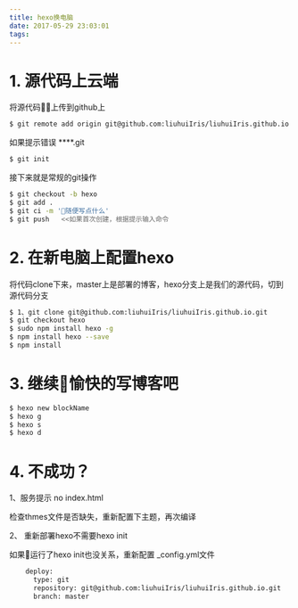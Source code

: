 ```yaml
---
title: hexo换电脑
date: 2017-05-29 23:03:01
tags:
---
```


# 1. 源代码上云端

将源代码上传到github上
``` bash
$ git remote add origin git@github.com:liuhuiIris/liuhuiIris.github.io.git
```
    

如果提示错误 ****.git
``` bash
$ git init
```    


接下来就是常规的git操作
``` bash
$ git checkout -b hexo
$ git add .
$ git ci -m '随便写点什么'
$ git push   <<如果首次创建，根据提示输入命令
```
# 2. 在新电脑上配置hexo

将代码clone下来，master上是部署的博客，hexo分支上是我们的源代码，切到源代码分支
``` bash
$ 1、git clone git@github.com:liuhuiIris/liuhuiIris.github.io.git
$ git checkout hexo
$ sudo npm install hexo -g
$ npm install hexo --save
$ npm install

```
    
# 3. 继续愉快的写博客吧
``` bash
$ hexo new blockName
$ hexo g
$ hexo s
$ hexo d
```

# 4. 不成功？

1、服务提示 no index.html

检查thmes文件是否缺失，重新配置下主题，再次编译

2、 重新部署hexo不需要hexo init

如果运行了hexo init也没关系，重新配置 _config.yml文件
``` bash
    deploy:
      type: git
      repository: git@github.com:liuhuiIris/liuhuiIris.github.io.git
      branch: master
```
